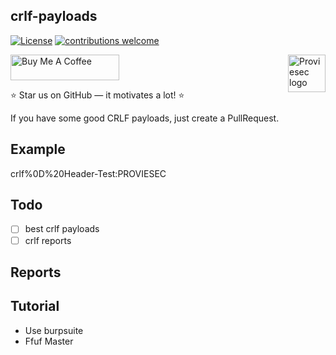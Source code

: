 ## crlf-payloads
[![License](https://img.shields.io/badge/license-MIT-_red.svg)](https://opensource.org/licenses/MIT)
[![contributions welcome](https://img.shields.io/badge/contributions-welcome-brightgreen.svg?style=flat)](https://github.com/dwisiswant0/go-dork/issues)

<a href="https://proviesec.org/">
    <img src="https://avatars.githubusercontent.com/u/92156402?s=400&u=7fe0dbb9085a37818ee8c2b061432a9a69cbff42&v=4" alt="Proviesec logo" title="Proviesec" align="right" height="60" />
</a>
<a href="https://www.buymeacoffee.com/proviesec" target="_blank"><img src="https://cdn.buymeacoffee.com/buttons/default-orange.png" alt="Buy Me A Coffee" height="41" width="174"></a>

:star: Star us on GitHub — it motivates a lot! :star:

If you have some good CRLF payloads, just create a PullRequest. 

## Example

crlf%0D%20Header-Test:PROVIESEC

## Todo

- [ ] best crlf payloads 
- [ ] crlf reports 

## Reports 

## Tutorial

- Use burpsuite
- Ffuf Master
